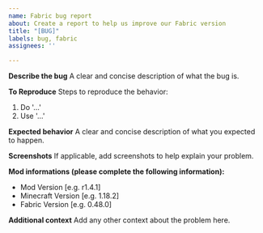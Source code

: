 ```yaml
---
name: Fabric bug report
about: Create a report to help us improve our Fabric version
title: "[BUG]"
labels: bug, fabric
assignees: ''

---
```


**Describe the bug**
A clear and concise description of what the bug is.

**To Reproduce**
Steps to reproduce the behavior:
1. Do '...'
2. Use '...'

**Expected behavior**
A clear and concise description of what you expected to happen.

**Screenshots**
If applicable, add screenshots to help explain your problem.

**Mod informations (please complete the following information):**
- Mod Version [e.g. r1.4.1]
- Minecraft Version [e.g. 1.18.2]
- Fabric Version [e.g. 0.48.0]

**Additional context**
Add any other context about the problem here.
